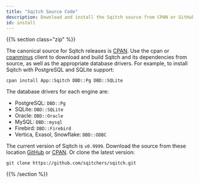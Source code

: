 ```yaml
---
title: "Sqitch Source Code"
description: Download and install the Sqitch source from CPAN or GitHub.
id: install
---
```


{{% section class="zip" %}}

The canonical source for Sqitch releases is [CPAN]. Use the cpan or [cpanminus]
client to download and build Sqitch and its dependencies from source, as well as
the appropriate database drivers. For example, to install Sqitch with PostgreSQL
and SQLite support:

    cpan install App::Sqitch DBD::Pg DBD::SQLite

The database drivers for each engine are:

*   PostgreSQL: `DBD::Pg`
*   SQLite: `DBD::SQLite`
*   Oracle: `DBD::Oracle`
*   MySQL: `DBD::mysql`
*   Firebird: `DBD::Firebird`
*   Vertica, Exasol, Snowflake: `DBD::ODBC`

The current version of Sqitch is `v0.9999`. Download the source from these
location [GitHub] or [CPAN]. Or clone the latest version:

    git clone https://github.com/sqitchers/sqitch.git

  [CPAN]: https://metacpan.org/release/App-Sqitch "Sqitch on MetaCPAN"
  [cpanminus]: https://cpanmin.us
  [GitHub]: https://github.com/sqitchers/sqitch/releases/ "Sqitch on GitHub"

{{% /section %}}